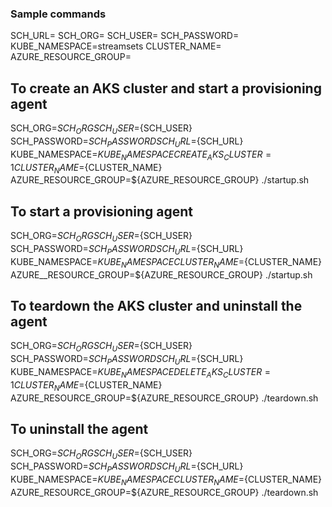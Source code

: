 ### Sample commands

SCH_URL=<YOUR CONTROL HUB URL>
SCH_ORG=<YOUR ORG> 
SCH_USER=<YOUR USER>
SCH_PASSWORD=<YOUR PASSWORD> 
KUBE_NAMESPACE=streamsets
CLUSTER_NAME=<YOUR AZURE CLUSTER NAME>
AZURE_RESOURCE_GROUP=<YOUR AZURE RESORUCE GROUP>

## To create an AKS cluster and start a provisioning agent
SCH_ORG=${SCH_ORG} SCH_USER=${SCH_USER} SCH_PASSWORD=${SCH_PASSWORD} SCH_URL=${SCH_URL} KUBE_NAMESPACE=${KUBE_NAMESPACE} CREATE_AKS_CLUSTER=1 CLUSTER_NAME=${CLUSTER_NAME} AZURE_RESOURCE_GROUP=${AZURE_RESOURCE_GROUP} ./startup.sh

## To start a provisioning agent
SCH_ORG=${SCH_ORG} SCH_USER=${SCH_USER} SCH_PASSWORD=${SCH_PASSWORD} SCH_URL=${SCH_URL} KUBE_NAMESPACE=${KUBE_NAMESPACE} CLUSTER_NAME=${CLUSTER_NAME} AZURE__RESOURCE_GROUP=${AZURE_RESOURCE_GROUP} ./startup.sh

## To teardown the AKS cluster and uninstall the agent
SCH_ORG=${SCH_ORG} SCH_USER=${SCH_USER} SCH_PASSWORD=${SCH_PASSWORD} SCH_URL=${SCH_URL} KUBE_NAMESPACE=${KUBE_NAMESPACE} DELETE_AKS_CLUSTER=1 CLUSTER_NAME=${CLUSTER_NAME} AZURE_RESOURCE_GROUP=${AZURE_RESOURCE_GROUP} ./teardown.sh

## To uninstall the agent
SCH_ORG=${SCH_ORG} SCH_USER=${SCH_USER} SCH_PASSWORD=${SCH_PASSWORD} SCH_URL=${SCH_URL} KUBE_NAMESPACE=${KUBE_NAMESPACE} CLUSTER_NAME=${CLUSTER_NAME} AZURE_RESOURCE_GROUP=${AZURE_RESOURCE_GROUP} ./teardown.sh